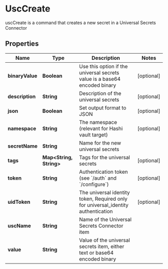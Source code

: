 

# UscCreate

uscCreate is a command that creates a new secret in a Universal Secrets Connector

## Properties

Name | Type | Description | Notes
------------ | ------------- | ------------- | -------------
**binaryValue** | **Boolean** | Use this option if the universal secrets value is a base64 encoded binary |  [optional]
**description** | **String** | Description of the universal secrets |  [optional]
**json** | **Boolean** | Set output format to JSON |  [optional]
**namespace** | **String** | The namespace (relevant for Hashi vault target) |  [optional]
**secretName** | **String** | Name for the new universal secrets | 
**tags** | **Map&lt;String, String&gt;** | Tags for the universal secrets |  [optional]
**token** | **String** | Authentication token (see &#x60;/auth&#x60; and &#x60;/configure&#x60;) |  [optional]
**uidToken** | **String** | The universal identity token, Required only for universal_identity authentication |  [optional]
**uscName** | **String** | Name of the Universal Secrets Connector item | 
**value** | **String** | Value of the universal secrets item, either text or base64 encoded binary | 



